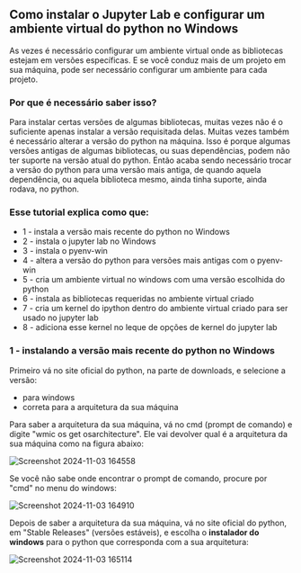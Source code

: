 ## Como instalar o Jupyter Lab e configurar um ambiente virtual do python no Windows

As vezes é necessário configurar um ambiente virtual onde as bibliotecas estejam em versões específicas. E se você conduz mais de um projeto em sua máquina, pode ser necessário configurar um ambiente para cada projeto.

### Por que é necessário saber isso?
Para instalar certas versões de algumas bibliotecas, muitas vezes não é o suficiente apenas instalar a versão requisitada delas. Muitas vezes também é necessário alterar a versão do python na máquina. Isso é porque algumas versões antigas de algumas bibliotecas, ou suas dependências, podem não ter suporte na versão atual do python. Então acaba sendo necessário trocar a versão do python para uma versão mais antiga, de quando aquela dependência, ou aquela biblioteca mesmo, ainda tinha suporte, ainda rodava, no python.

### Esse tutorial explica como que:
- 1 - instala a versão mais recente do python no Windows
- 2 - instala o jupyter lab no Windows
- 3 - instala o pyenv-win
- 4 - altera a versão do python para versões mais antigas com o pyenv-win
- 5 - cria um ambiente virtual no windows com uma versão escolhida do python
- 6 - instala as bibliotecas requeridas no ambiente virtual criado
- 7 - cria um kernel do ipython dentro do ambiente virtual criado para ser usado no jupyter lab
- 8 - adiciona esse kernel no leque de opções de kernel do jupyter lab


### 1 - instalando a versão mais recente do python no Windows

Primeiro vá no site oficial do python, na parte de downloads, e selecione a versão:
 - para windows
 - correta para a arquitetura da sua máquina

Para saber a arquitetura da sua máquina, vá no cmd (prompt de comando) e digite "wmic os get osarchitecture". Ele vai devolver qual é a arquitetura da sua máquina como na figura abaixo:

![Screenshot 2024-11-03 164558](https://github.com/user-attachments/assets/0a2ed3e4-34d2-4748-8382-c491dd634266)


Se você não sabe onde encontrar o prompt de comando, procure por "cmd" no menu do windows:

![Screenshot 2024-11-03 164910](https://github.com/user-attachments/assets/f3549ee6-d73c-4a1e-850e-c3eb991ea150)

Depois de saber a arquitetura da sua máquina, vá no site oficial do python, em "Stable Releases" (versões estáveis), e escolha o **instalador do windows** para o python que corresponda com a sua arquitetura:

 ![Screenshot 2024-11-03 165114](https://github.com/user-attachments/assets/ff4fb9c5-d90c-4dde-ac4c-72c612b421cb)
